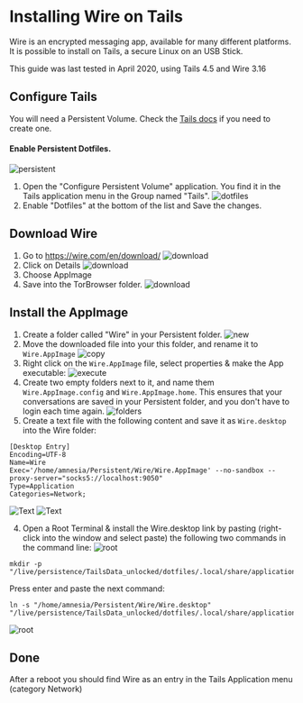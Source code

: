 # Installing Wire on Tails
Wire is an encrypted messaging app, available for many different platforms.
It is possible to install on Tails, a secure Linux on an USB Stick.

This guide was last tested in April 2020, using Tails 4.5 and Wire 3.16



## Configure Tails
You will need a Persistent Volume. Check the [Tails docs](images/https://tails.boum.org/doc/first_steps/persistence/configure/index.en.html) if you need to create one.

#### Enable Persistent Dotfiles. 
![persistent](images/ConfigurePersistent.png)
1. Open the "Configure Persistent Volume" application. You find it in the Tails application menu in the Group named "Tails".
![dotfiles](images/Dotfiles.png)
2. Enable "Dotfiles" at the bottom of the list and Save the changes.

## Download Wire

1. Go to https://wire.com/en/download/
![download](images/Download1.png)
2. Click on Details
![download](images/Download2.png)
3. Choose AppImage
4. Save into the TorBrowser folder.
![download](images/Download3.png)


## Install the AppImage

1. Create a folder called "Wire" in your Persistent folder.
![new](images/NewFolder.png)
2. Move the downloaded file into your this folder, and rename it to ``Wire.AppImage``
![copy](images/Copy.png)
3. Right click on the ``Wire.AppImage`` file, select properties & make the App executable:
![execute](images/Execute.png)
4. Create two empty folders next to it, and name them ``Wire.AppImage.config`` and ``Wire.AppImage.home``. This ensures that your conversations are saved in your Persistent folder, and you don't have to login each time again.
![folders](images/Folders.png)
5. Create a text file with the following content and save it as  ``Wire.desktop`` into the Wire folder:
````
[Desktop Entry]
Encoding=UTF-8
Name=Wire
Exec='/home/amnesia/Persistent/Wire/Wire.AppImage' --no-sandbox --proxy-server="socks5://localhost:9050"
Type=Application
Categories=Network;
````
![Text](images/Texteditor.png)
![Text](images/Desktop.png)

4. Open a Root Terminal & install the Wire.desktop link by pasting (right-click into the window and select paste) the following two commands in the command line:
![root](images/root.png)

````
mkdir -p "/live/persistence/TailsData_unlocked/dotfiles/.local/share/applications"
````

Press enter and paste the next command:

````
ln -s "/home/amnesia/Persistent/Wire/Wire.desktop" "/live/persistence/TailsData_unlocked/dotfiles/.local/share/applications/Wire.desktop"
````
![root](images/root2.png)
## Done
After a reboot you should find Wire as an entry in the Tails Application menu (category Network)
